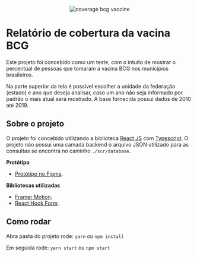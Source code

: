 <p align="center">
  <img alt="coverage bcg vaccine" src="https://media.giphy.com/media/368D2XK21zUy1JTvAy/giphy.gif">
</p>

# Relatório de cobertura da vacina BCG

Este projeto foi concebido como um teste, com o intuito de mostrar o percentual de pessoas que tomaram a vacina BCG nos municípios brasileiros.

Na parte superior da tela é possível escolher a unidade da federação (estado) e ano que deseja analisar, caso um ano não seja informado por padrão o mais atual será mostrado.
A base fornecida possui dados de 2010 até 2019.

## Sobre o projeto

O projeto foi concebido utilizando a biblioteca [React JS](https://pt-br.reactjs.org/) com [Typescript](https://www.typescriptlang.org/). O projeto não possui uma camada backend o arquivo JSON utilizado para as consultas se encontra no caminho `./scr/database`.

**Protótipo**
* [Protótipo no Figma](https://www.figma.com/file/KSzaL1uRAuAOfxWPFI8atU/Untitled?node-id=0%3A1).

**Bibliotecas utilizadas**
* [Framer Motion](https://www.framer.com/motion/).
* [React Hook Form](https://react-hook-form.com/).

## Como rodar

Abra pasta do projeto rode:
`yarn` ou `npm install`

Em seguida rode:
`yarn start` ou `npm start`
